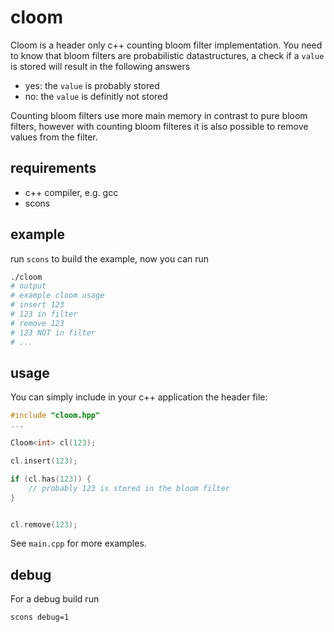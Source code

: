 # cloom
Cloom is a header only c++ counting bloom filter implementation.
You need to know that bloom filters are probabilistic datastructures,
a check if a `value` is stored will result in the following answers

* yes: the `value` is probably stored
* no: the `value` is definitly not stored

Counting bloom filters use more main memory in contrast to pure bloom filters,
however with counting bloom filteres it is also possible to remove values from the filter.

## requirements
* c++ compiler, e.g. gcc
* scons

## example
run `scons` to build the example, now you can run
```bash
./cloom
# output
# example cloom usage
# insert 123
# 123 in filter
# remove 123
# 123 NOT in filter
# ...
```


## usage
You can simply include in your c++ application the header file:
```cpp
#include "cloom.hpp"
...

Cloom<int> cl(123);

cl.insert(123);

if (cl.has(123)) {
    // probably 123 is stored in the bloom filter
}


cl.remove(123);

```

See `main.cpp` for more examples.


## debug
For a debug build run
```
scons debug=1
```

